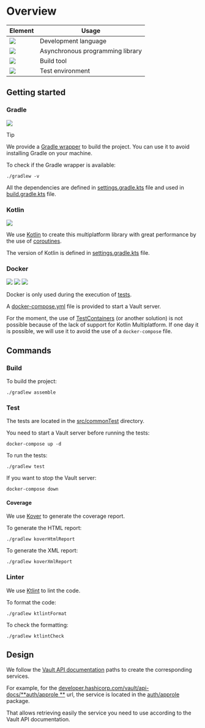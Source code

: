 # Overview

| Element                                                                    | Usage                            |
|----------------------------------------------------------------------------|----------------------------------|
| [![](https://img.shields.io/badge/Kotlin-orange?logo=kotlin)](#kotlin)     | Development language             |
| [![](https://img.shields.io/badge/Coroutines-orange?logo=kotlin)](#kotlin) | Asynchronous programming library |
| [![](https://img.shields.io/badge/Gradle-blue?logo=gradle)](#gradle)       | Build tool                       |
| [![](https://img.shields.io/badge/Docker-blue?logo=docker)](#docker)       | Test environment                 |

## Getting started

### Gradle

![](https://img.shields.io/badge/require-black)

> [!TIP]
> We provide a [Gradle wrapper](gradlew) to build the project.
> You can use it to avoid installing Gradle on your machine.

To check if the Gradle wrapper is available:

```shell
./gradlew -v
```

All the dependencies are defined in [settings.gradle.kts](settings.gradle.kts) file and used
in [build.gradle.kts](build.gradle.kts) file.

### Kotlin

![](https://img.shields.io/badge/require-black)

We use [Kotlin](https://kotlinlang.org/) to create this multiplatform library with great performance by the use
of [coroutines](https://kotlinlang.org/docs/coroutines-overview.html).

The version of Kotlin is defined in [settings.gradle.kts](settings.gradle.kts) file.

### Docker

![](https://img.shields.io/badge/optional-black)
[![](https://img.shields.io/badge/docker-install-blue?logo=docker)](https://www.docker.com/)
[![](https://img.shields.io/badge/docker--compose-install-blue?logo=docker)](https://docs.docker.com/compose/)

Docker is only used during the execution of [tests](src/commonTest).

A [docker-compose.yml](docker-compose.yml) file is provided to start a Vault server.

For the moment, the use of [TestContainers](https://www.testcontainers.org/) (or another solution) is not possible
because of the lack of support for Kotlin Multiplatform.
If one day it is possible, we will use it to avoid the use of a `docker-compose` file.

## Commands

### Build

To build the project:

```shell
./gradlew assemble
```

### Test

The tests are located in the [src/commonTest](src/commonTest) directory.

You need to start a Vault server before running the tests:

```shell
docker-compose up -d
```

To run the tests:

```shell
./gradlew test
```

If you want to stop the Vault server:

```shell
docker-compose down
```

#### Coverage

We use [Kover](https://github.com/Kotlin/kotlinx-kover) to generate the coverage report.

To generate the HTML report:

```shell
./gradlew koverHtmlReport
```

To generate the XML report:

```shell
./gradlew koverXmlReport
```

### Linter

We use [Ktlint](https://github.com/JLLeitschuh/ktlint-gradle) to lint the code.

To format the code:

```shell
./gradlew ktlintFormat
```

To check the formatting:

```shell
./gradlew ktlintCheck
```

## Design

We follow the [Vault API documentation](https://developer.hashicorp.com/vault/api-docs) paths to create the
corresponding
services.

For example, for the [developer.hashicorp.com/vault/api-docs/**auth/approle
**](https://developer.hashicorp.com/vault/api-docs/auth/approle) url, the service is
located in the [auth/approle](src/commonMain/kotlin/io/github/hansanto/kault/auth/approle) package.

That allows retrieving easily the service you need to use according to the Vault API documentation.
